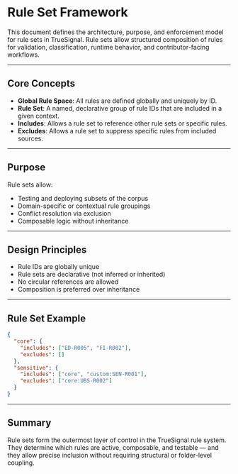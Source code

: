 # Rule Set Framework

This document defines the architecture, purpose, and enforcement model for rule sets in TrueSignal. Rule sets allow structured composition of rules for validation, classification, runtime behavior, and contributor-facing workflows.

---

## Core Concepts

- **Global Rule Space**: All rules are defined globally and uniquely by ID.
- **Rule Set**: A named, declarative group of rule IDs that are included in a given context.
- **Includes**: Allows a rule set to reference other rule sets or specific rules.
- **Excludes**: Allows a rule set to suppress specific rules from included sources.

---

## Purpose

Rule sets allow:
- Testing and deploying subsets of the corpus
- Domain-specific or contextual rule groupings
- Conflict resolution via exclusion
- Composable logic without inheritance

---

## Design Principles

- Rule IDs are globally unique
- Rule sets are declarative (not inferred or inherited)
- No circular references are allowed
- Composition is preferred over inheritance

---

## Rule Set Example

```json
{
  "core": {
    "includes": ["ED-R005", "FI-R002"],
    "excludes": []
  },
  "sensitive": {
    "includes": ["core", "custom:SEN-R001"],
    "excludes": ["core:UBS-R002"]
  }
}
```

---

## Summary

Rule sets form the outermost layer of control in the TrueSignal rule system. They determine which rules are active, composable, and testable — and they allow precise inclusion without requiring structural or folder-level coupling.
